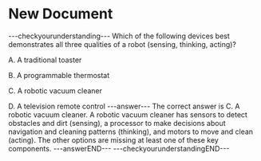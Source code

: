 # New Document
---checkyourunderstanding---
Which of the following devices best demonstrates all three qualities of a robot (sensing, thinking, acting)?

A. A traditional toaster

B. A programmable thermostat

C. A robotic vacuum cleaner

D. A television remote control
---answer---
The correct answer is C. A robotic vacuum cleaner. A robotic vacuum cleaner has sensors to detect obstacles and dirt (sensing), a processor to make decisions about navigation and cleaning patterns (thinking), and motors to move and clean (acting). The other options are missing at least one of these key components.
---answerEND---
---checkyourunderstandingEND---
